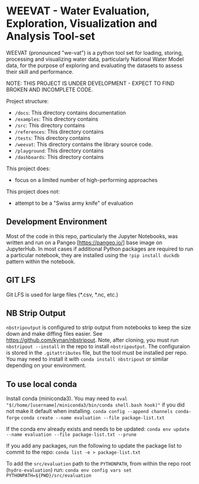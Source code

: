 # WEEVAT - Water Evaluation, Exploration, Visualization and Analysis Tool-set
WEEVAT (pronounced "we-vat") is a python tool set for loading, storing, processing and visualizing water data, particularly National Water Model data, for the purpose of exploring and evaluating the datasets to assess their skill and performance.

NOTE: THIS PROJECT IS UNDER DEVELOPMENT - EXPECT TO FIND BROKEN AND INCOMPLETE CODE.

Project structure:

- `/docs`: This directory contains documentation
- `/examples`: This directory contains
- `/src`: This directory contains
- `/references`: This directory contains
- `/tests`: This directory contains
- `/weevat`: This directory contains the library source code.
- `/playground`: This directory contains
- `/dashboards`: This directory contains

This project does:
- focus on a limited number of high-performing approaches

This project does not:
- attempt to be a "Swiss army knife" of evaluation

## Development Environment
Most of the code in this repo, particularly the Jupyter Notebooks, was written and run on a Pangeo [https://pangeo.io/] base image on JupyterHub. In most cases if additional Python packages are required to run a particular notebook, they are installed using the `!pip install duckdb` pattern within the notebook.

## GIT LFS
Git LFS is used for large files (*.csv, *.nc, etc.)

## NB Strip Output
`nbstripoutput` is configured to strip output from notebooks to keep the size down and make diffing files easier.  See https://github.com/kynan/nbstripout.
Note, after cloning, you must run `nbstripout --install` in the repo to install `nbstripoutput`.
The configuraion is stored in the `.gitattributes` file, but the tool must be installed per repo.
You may need to install it with `conda install nbstripout` or similar depending on your environment.

## To use local conda
Install conda (miniconda3).  You may need to `eval "$(/home/[username]/miniconda3/bin/conda shell.bash hook)"` if you did not make it default when installing.
`conda config --append channels conda-forge`
`conda create --name evaluation --file package-list.txt`

If the conda env already exists and needs to be updated:
`conda env update --name evaluation --file package-list.txt --prune`

If you add any packages, run the following to update the package list to commit to the repo:
`conda list -e > package-list.txt`

To add the `src/evaluation` path to the `PYTHONPATH`, from within the repo root (`hydro-evaluation`) run: `conda env config vars set PYTHONPATH=${PWD}/src/evaluation` 